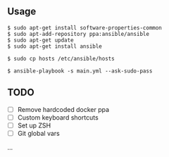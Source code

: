 ## Usage
    $ sudo apt-get install software-properties-common
    $ sudo apt-add-repository ppa:ansible/ansible
    $ sudo apt-get update
    $ sudo apt-get install ansible
    
    $ sudo cp hosts /etc/ansible/hosts 

    $ ansible-playbook -s main.yml --ask-sudo-pass

## TODO

- [ ] Remove hardcoded docker ppa
- [ ] Custom keyboard shortcuts
- [ ] Set up ZSH 
- [ ] Git global vars

...
